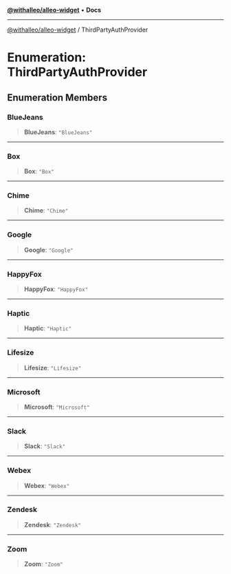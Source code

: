 [**@withalleo/alleo-widget**](../README.md) • **Docs**

***

[@withalleo/alleo-widget](../globals.md) / ThirdPartyAuthProvider

# Enumeration: ThirdPartyAuthProvider

## Enumeration Members

### BlueJeans

> **BlueJeans**: `"BlueJeans"`

***

### Box

> **Box**: `"Box"`

***

### Chime

> **Chime**: `"Chime"`

***

### Google

> **Google**: `"Google"`

***

### HappyFox

> **HappyFox**: `"HappyFox"`

***

### Haptic

> **Haptic**: `"Haptic"`

***

### Lifesize

> **Lifesize**: `"Lifesize"`

***

### Microsoft

> **Microsoft**: `"Microsoft"`

***

### Slack

> **Slack**: `"Slack"`

***

### Webex

> **Webex**: `"Webex"`

***

### Zendesk

> **Zendesk**: `"Zendesk"`

***

### Zoom

> **Zoom**: `"Zoom"`
